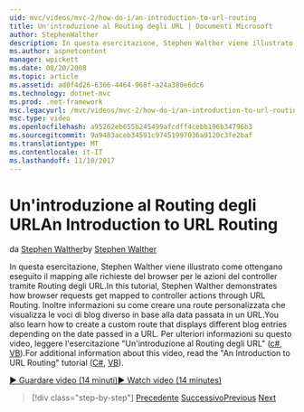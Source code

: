 ```yaml
---
uid: mvc/videos/mvc-2/how-do-i/an-introduction-to-url-routing
title: Un'introduzione al Routing degli URL | Documenti Microsoft
author: StephenWalther
description: In questa esercitazione, Stephen Walther viene illustrato come ottengano eseguito il mapping alle richieste del browser per le azioni del controller tramite Routing degli URL. Inoltre informazioni su come creare una cust...
ms.author: aspnetcontent
manager: wpickett
ms.date: 08/20/2008
ms.topic: article
ms.assetid: ad0f4d26-6366-4464-968f-a24a380e6dc6
ms.technology: dotnet-mvc
ms.prod: .net-framework
msc.legacyurl: /mvc/videos/mvc-2/how-do-i/an-introduction-to-url-routing
msc.type: video
ms.openlocfilehash: a95262eb655b245499afcdff4cebb196b34796b3
ms.sourcegitcommit: 9a9483aceb34591c97451997036a9120c3fe2baf
ms.translationtype: MT
ms.contentlocale: it-IT
ms.lasthandoff: 11/10/2017
---
```

<a name="an-introduction-to-url-routing"></a><span data-ttu-id="e3b48-104">Un'introduzione al Routing degli URL</span><span class="sxs-lookup"><span data-stu-id="e3b48-104">An Introduction to URL Routing</span></span>
====================
<span data-ttu-id="e3b48-105">da [Stephen Walther](https://github.com/StephenWalther)</span><span class="sxs-lookup"><span data-stu-id="e3b48-105">by [Stephen Walther](https://github.com/StephenWalther)</span></span>

<span data-ttu-id="e3b48-106">In questa esercitazione, Stephen Walther viene illustrato come ottengano eseguito il mapping alle richieste del browser per le azioni del controller tramite Routing degli URL.</span><span class="sxs-lookup"><span data-stu-id="e3b48-106">In this tutorial, Stephen Walther demonstrates how browser requests get mapped to controller actions through URL Routing.</span></span> <span data-ttu-id="e3b48-107">Inoltre informazioni su come creare una route personalizzata che visualizza le voci di blog diverso in base alla data passata in un URL.</span><span class="sxs-lookup"><span data-stu-id="e3b48-107">You also learn how to create a custom route that displays different blog entries depending on the date passed in a URL.</span></span> <span data-ttu-id="e3b48-108">Per ulteriori informazioni su questo video, leggere l'esercitazione "Un'introduzione al Routing degli URL" ([c#](../../../overview/older-versions-1/controllers-and-routing/asp-net-mvc-routing-overview-cs.md), [VB](../../../overview/older-versions-1/controllers-and-routing/asp-net-mvc-routing-overview-vb.md)).</span><span class="sxs-lookup"><span data-stu-id="e3b48-108">For additional information about this video, read the "An Introduction to URL Routing" tutorial ([C#](../../../overview/older-versions-1/controllers-and-routing/asp-net-mvc-routing-overview-cs.md), [VB](../../../overview/older-versions-1/controllers-and-routing/asp-net-mvc-routing-overview-vb.md)).</span></span>

[<span data-ttu-id="e3b48-109">&#9654; Guardare video (14 minuti)</span><span class="sxs-lookup"><span data-stu-id="e3b48-109">&#9654; Watch video (14 minutes)</span></span>](https://channel9.msdn.com/Blogs/ASP-NET-Site-Videos/an-introduction-to-url-routing)

>[!div class="step-by-step"]
<span data-ttu-id="e3b48-110">[Precedente](understanding-views-view-data-and-html-helpers.md)
[Successivo](preventing-javascript-injection-attacks.md)</span><span class="sxs-lookup"><span data-stu-id="e3b48-110">[Previous](understanding-views-view-data-and-html-helpers.md)
[Next](preventing-javascript-injection-attacks.md)</span></span>
